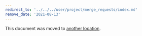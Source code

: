 ```yaml
---
redirect_to: '../../../user/project/merge_requests/index.md'
remove_date: '2021-08-13'
---
```


This document was moved to [another location](../../../user/project/merge_requests/index.md).

<!-- This redirect file can be deleted after <2021-08-13>. -->
<!-- Before deletion, see: https://docs.gitlab.com/ee/development/documentation/#move-or-rename-a-page -->
